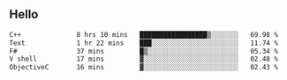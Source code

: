 ## Hello
<!--START_SECTION:waka-->

```txt
C++              8 hrs 10 mins   █████████████████▒░░░░░░░   69.98 %
Text             1 hr 22 mins    ███░░░░░░░░░░░░░░░░░░░░░░   11.74 %
F#               37 mins         █▒░░░░░░░░░░░░░░░░░░░░░░░   05.34 %
V shell          17 mins         ▓░░░░░░░░░░░░░░░░░░░░░░░░   02.48 %
ObjectiveC       16 mins         ▓░░░░░░░░░░░░░░░░░░░░░░░░   02.43 %
```

<!--END_SECTION:waka-->
